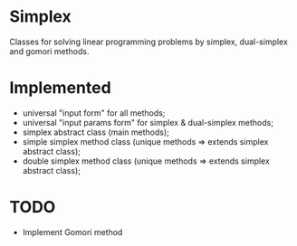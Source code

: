 # Simplex
Classes for solving linear programming problems by simplex, dual-simplex and gomori methods.

# Implemented
- universal "input form" for all methods;
- universal "input params form" for simplex & dual-simplex methods;
- simplex abstract class (main methods);
- simple simplex method class (unique methods => extends simplex abstract class);
- double simplex method class (unique methods => extends simplex abstract class);

# TODO
- Implement Gomori method
